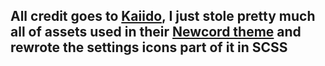 ## All credit goes to [Kaiido](https://github.com/Kaiidoo), I just stole pretty much all of assets used in their [Newcord theme](https://github.com/Kaiidoo/Newcord) and rewrote the settings icons part of it in SCSS
